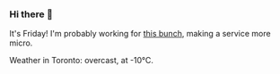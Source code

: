 ### Hi there :wave:

It's Friday! I'm probably working for [this bunch](https://github.com/kohofinancial), making a service more micro.

Weather in Toronto: overcast, at -10°C.
